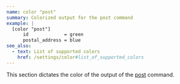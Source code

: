 ```yaml
---
name: color "post"
summary: Colorized output for the post command
example: |
  [color "post"]
      id             = green
      postal_address = blue
see_also:
  - text: List of supported colors
    href: /settings/color#list_of_supported_colors
---
```


This section dictates the color of the output of the [post](/commands/post)
command.

